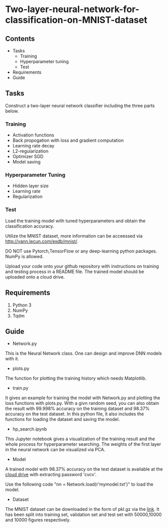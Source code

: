 # Two-layer-neural-network-for-classification-on-MNIST-dataset

## Contents
- Tasks
   - Training
   - Hyperparameter tuning
   - Test
- Requirements
- Guide


## Tasks
Construct a two-layer neural network classifier including the three parts below.

### Training
- Activation functions
- Back propogation with loss and gradient computation
- Learning rate decay
- L2-regularization
- Optimizer SGD
- Model saving

### Hyperparameter Tuning
- Hidden layer size
- Learning rate 
- Regularization

### Test
Load the training model with tuned hyperparameters and obtain the classification accuracy.

Utilize the MNIST dataset, more information can be acceessed via http://yann.lecun.com/exdb/mnist/.

DO NOT use Pytorch,TensorFlow or any deep-learning python packages. NumPy is allowed.

Upload your code onto your github repository with instructions on training and testing process in a README file. The trained model should be uploaded onto a cloud drive.



## Requirements
1. Python 3
2. NumPy
3. Tqdm

## Guide
- Network.py

This is the Neural Network class. One can design and improve DNN models with it.

- plots.py

The function for plotting the training history which needs Matplotlib.

- train.py

It gives an example for training the model with Network.py and plotting the loss functions with plots.py. With a givn random seed, you can also obtain the result with 99.998% accuracy on the training dataset and 98.37% accuracy on the test dataset. In this python file, it also includes the functions for loading the dataset and saving the model.

- hp_search.ipynb

This Jupyter notebook gives a visualization of the training result and the whole process for hyperparameter searching. The weights of the first layer in the neural network can be visualized via PCA. 

- Model

A trained model with 98.37% accuracy on the test dataset is available at the [cloud drive](https://pan.baidu.com/s/1wIt9RMwZCdqEtjD0jDOigA?pwd=cvcv) with extracting password 'cvcv'.

Use the following code "nn = Network.load(r'mymodel.txt')" to load the model.


- Dataset

The MNIST dataset can be downloaded in the form of pkl.gz via the [link](https://academictorrents.com/details/323a0048d87ca79b68f12a6350a57776b6a3b7fb). It has been split into training set, validation set and test set with 50000,10000 and 10000 figures respectively.
